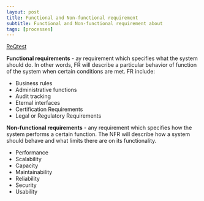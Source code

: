 ```yaml
---
layout: post
title: Functional and Non-functional requirement
subtitle: Functional and Non-functional requirement about
tags: [processes]
---
```


[ReQtest](https://reqtest.com/requirements-blog/understanding-the-difference-between-functional-and-non-functional-requirements/)

**Functional requirements** - ay requirement which specifies what the system should do. In other words, FR will describe a particular behavior of function of the system when certain conditions are met. FR include:

- Business rules
- Administrative functions
- Audit tracking
- Eternal interfaces
- Certification Requirements
- Legal or Regulatory Requirements

**Non-functional requirements** - any requirement which specifies how the system performs a certain function. The NFR will describe how a system should behave and what limits there are on its functionality.

- Performance
- Scalability
- Capacity
- Maintainability
- Reliability
- Security
- Usability